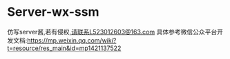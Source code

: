 # Server-wx-ssm
仿写server酱,若有侵权,请联系L523012603@163.com
具体参考微信公众平台开发文档:https://mp.weixin.qq.com/wiki?t=resource/res_main&id=mp1421137522
